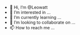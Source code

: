- 👋 Hi, I’m @Leowatt
- 👀 I’m interested in ...
- 🌱 I’m currently learning ...
- 💞️ I’m looking to collaborate on ...
- 📫 How to reach me ...

<!---
Leowatt/Leowatt is a ✨ special ✨ repository because its `README.md` (this file) appears on your GitHub profile.
You can click the Preview link to take a look at your changes.
--->
